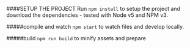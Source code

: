 ####SETUP THE PROJECT
Run `npm install` to setup the project and download the dependencies - tested with Node v5 and NPM v3.

#####compile and watch
`npm start` to watch files and develop locally.

#####build
`npm run build` to minify assets and prepare
